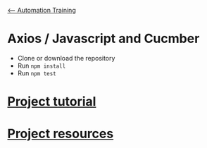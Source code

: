 [<-- Automation Training](../Readme.md)

# Axios / Javascript and Cucmber

- Clone or download the repository
- Run `npm install`
- Run `npm test`

# [Project tutorial](tuto.md)

# [Project resources](resources.md)